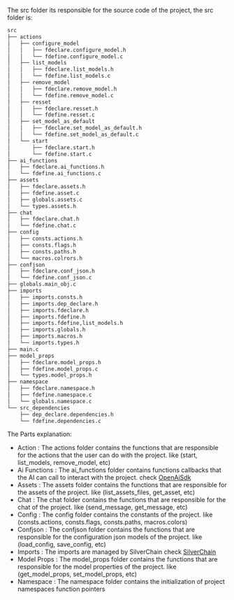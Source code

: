 
The src folder its responsible for the source code of the project, the src folder is:
```txt
src
├── actions
│   ├── configure_model
│   │   ├── fdeclare.configure_model.h
│   │   └── fdefine.configure_model.c
│   ├── list_models
│   │   ├── fdeclare.list_models.h
│   │   └── fdefine.list_models.c
│   ├── remove_model
│   │   ├── fdeclare.remove_model.h
│   │   └── fdefine.remove_model.c
│   ├── resset
│   │   ├── fdeclare.resset.h
│   │   └── fdefine.resset.c
│   ├── set_model_as_default
│   │   ├── fdeclare.set_model_as_default.h
│   │   └── fdefine.set_model_as_default.c
│   └── start
│       ├── fdeclare.start.h
│       └── fdefine.start.c
├── ai_functions
│   ├── fdeclare.ai_functions.h
│   └── fdefine.ai_functions.c
├── assets
│   ├── fdeclare.assets.h
│   ├── fdefine.asset.c
│   ├── globals.assets.c
│   └── types.assets.h
├── chat
│   ├── fdeclare.chat.h
│   └── fdefine.chat.c
├── config
│   ├── consts.actions.h
│   ├── consts.flags.h
│   ├── consts.paths.h
│   └── macros.colrors.h
├── confjson
│   ├── fdeclare.conf_json.h
│   └── fdefine.conf_json.c
├── globals.main_obj.c
├── imports
│   ├── imports.consts.h
│   ├── imports.dep_declare.h
│   ├── imports.fdeclare.h
│   ├── imports.fdefine.h
│   ├── imports.fdefine,list_models.h
│   ├── imports.globals.h
│   ├── imports.macros.h
│   └── imports.types.h
├── main.c
├── model_props
│   ├── fdeclare.model_props.h
│   ├── fdefine.model_props.c
│   └── types.model_props.h
├── namespace
│   ├── fdeclare.namespace.h
│   ├── fdefine.namespace.c
│   └── globals.namespace.c
└── src_dependencies
    ├── dep_declare.dependencies.h
    └── fdefine.dependencies.c
```

The Parts explanation:
 - Action : The actions folder contains the functions that are responsible for the actions that the user can do with the project. like (start, list_models, remove_model, etc)
- Ai Functions : The ai_functions folder contains functions callbacks that the AI can call to interact with the project. 
  check [OpenAiSdk](https://www.facebook.com/groups/264059710385123?locale=pt_BR)
- Assets : The assets folder contains the functions that are responsible for the assets of the project. like (list_assets_files, get_asset, etc)
- Chat : The chat folder contains the functions that are responsible for the chat of the project. like (send_message, get_message, etc)
- Config : The config folder contains the constants of the project. like (consts.actions, consts.flags, consts.paths, macros.colors)
- Confjson : The confjson folder contains the functions that are responsible for the configuration json models of the project. like (load_config, save_config, etc)
- Imports : The imports are managed by SilverChain check [SilverChain](https://github.com/OUIsolutions/SilverChain)
- Model Props : The model_props folder contains the functions that are responsible for the model properties of the project. like (get_model_props, set_model_props, etc)
- Namespace : The namespace folder contains the initialization of project namespaces function pointers 

